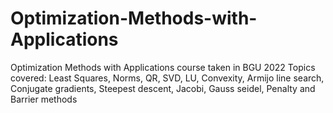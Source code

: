 # Optimization-Methods-with-Applications
Optimization Methods with Applications course taken in BGU 2022
Topics covered:
Least Squares, Norms, QR, SVD, LU, Convexity, Armijo line search, Conjugate gradients, Steepest descent, Jacobi, Gauss seidel, Penalty and Barrier methods 
